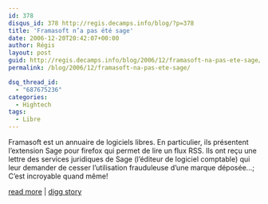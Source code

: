 ```yaml
---
id: 378
disqus_id: 378 http://regis.decamps.info/blog/?p=378
title: 'Framasoft n’a pas été sage'
date: 2006-12-20T20:42:07+00:00
author: Régis
layout: post
guid: http://regis.decamps.info/blog/2006/12/framasoft-na-pas-ete-sage/
permalink: /blog/2006/12/framasoft-na-pas-ete-sage/

dsq_thread_id:
  - "687675236"
categories:
  - Hightech
tags:
  - Libre
---
```

Framasoft est un annuaire de logiciels libres. En particulier, ils présentent l’extension Sage pour firefox qui permet de lire un flux RSS. Ils ont reçu une lettre des services juridiques de Sage (l’éditeur de logiciel comptable) qui leur demander de cesser l’utilisation frauduleuse d’une marque déposée…; C’est incroyable quand même!

[read more](http://framablog.org/index.php/post/2006/12/18/Framasoft-pas-Sage) | [digg story](http://digg.com/tech_deals/Framasoft_n_a_pas_ete_sage)
